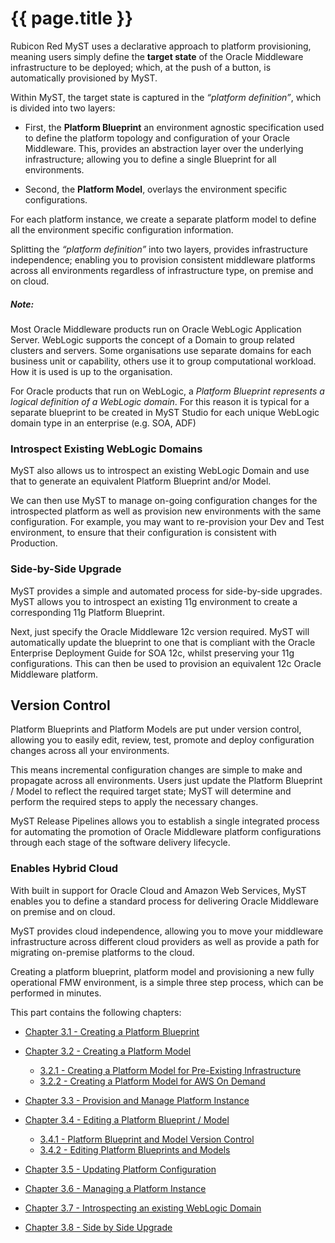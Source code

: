 # {{ page.title }}
Rubicon Red MyST uses a declarative approach to platform provisioning, meaning users simply define the **target state** of the Oracle Middleware infrastructure to be deployed; which, at the push of a button, is automatically provisioned by MyST.

Within MyST, the target state is captured in the *“platform definition”*, which is divided into two layers:

* First, the **Platform Blueprint** an environment agnostic specification used to define the platform topology and configuration of your Oracle Middleware. This, provides an abstraction layer over the underlying infrastructure; allowing you to define a single Blueprint for all environments.

* Second, the **Platform Model**, overlays the environment specific configurations.

For each platform instance, we create a separate platform model to define all the environment specific configuration information.

Splitting the *“platform definition”* into two layers, provides infrastructure independence; enabling you to provision consistent middleware platforms across all environments regardless of infrastructure type, on premise and on cloud.

##### Note:

Most Oracle Middleware products run on Oracle WebLogic Application Server. WebLogic supports the concept of a Domain to group related clusters and servers. Some organisations use separate domains for each business unit or capability, others use it to group computational workload. How it is used is up to the organisation. 

For Oracle products that run on WebLogic, a *Platform Blueprint represents a logical definition of a WebLogic domain*. For this reason it is typical for a separate blueprint to be created in MyST Studio for each unique WebLogic domain type in an enterprise (e.g. SOA, ADF)

### Introspect Existing WebLogic Domains

MyST also allows us to introspect an existing WebLogic Domain and use that to generate an equivalent Platform Blueprint and/or Model. 

We can then use MyST to manage on-going configuration changes for the introspected platform as well as provision new environments with the same configuration. For example, you may want to re-provision your Dev and Test environment, to ensure that their configuration is consistent with Production.

### Side-by-Side Upgrade

MyST provides a simple and automated process for side-by-side upgrades. MyST allows you to introspect an existing 11g environment to create a corresponding 11g Platform Blueprint.

Next, just specify the Oracle Middleware 12c version required. MyST will automatically update the blueprint to one that is compliant with the Oracle Enterprise Deployment Guide for SOA 12c, whilst preserving your 11g configurations. This can then be used to provision an equivalent 12c Oracle Middleware platform.

## Version Control

Platform Blueprints and Platform Models are put under version control, allowing you to easily edit, review, test, promote and deploy configuration changes across all your environments.

This means incremental configuration changes are simple to make and propagate across all environments. Users just update the Platform Blueprint / Model to reflect the required target state; MyST will determine and perform the required steps to apply the necessary changes. 

MyST Release Pipelines allows you to establish a single integrated process for automating the promotion of Oracle Middleware platform configurations through each stage of the software delivery lifecycle.

### Enables Hybrid Cloud

With built in support for Oracle Cloud and Amazon Web Services, MyST enables you to define a standard process for delivering Oracle Middleware on premise and on cloud.

MyST provides cloud independence, allowing you to move your middleware infrastructure across different cloud providers as well as provide a path for migrating on-premise platforms to the cloud.

Creating a platform blueprint, platform model and provisioning a new fully operational FMW environment, is a simple three step process, which can be performed in minutes.

This part contains the following chapters:

* [Chapter 3.1 - Creating a Platform Blueprint](3.1.createPlatformBlueprint/3.1.0.createPlatformBlueprint.md)   

* [Chapter 3.2 - Creating a Platform Model](3.2.createPlatformModel/3.2.0.createPlatformModel.md)
    * [3.2.1 - Creating a Platform Model for Pre-Existing Infrastructure](3.2.createPlatformModel/3.2.1.createPlatformModelPreExisting.md)
    * [3.2.2 - Creating a Platform Model for AWS On Demand](3.2.createPlatformModel/3.2.2.createPlatformModelAwsOnDemand.md)


* [Chapter 3.3 - Provision and Manage Platform Instance](3.3.provisionPlatformInstance/3.3.0.provisionPlatformInstance.md)

* [Chapter 3.4 - Editing a Platform Blueprint / Model](3.4.editPlatformBlueprint/3.4.0.editPlatformBlueprint.md)
    * [3.4.1 - Platform Blueprint and Model Version Control](3.4.editPlatformBlueprint/3.4.1.platformVersionControl.md)
    * [3.4.2 - Editing Platform Blueprints and Models](3.4.editPlatformBlueprint/3.4.2.platformBlueprintEditor.md)


* [Chapter 3.5 - Updating Platform Configuration](3.5.updatingPlatformConfiguration/3.5.0.updatingPlatformConfiguration.md)

* [Chapter 3.6 - Managing a Platform Instance](3.6.managingPlatformInstances/3.6.0.managingPlatformInstances.md)

* [Chapter 3.7 - Introspecting an existing WebLogic Domain](3.7.introspectPlatformBlueprint/3.7.0.introspectPlatformBlueprint.md)

* [Chapter 3.8 - Side by Side Upgrade](3.8.sideBySideUpgrade/3.8.0.sideBySideUpgrade.md)

